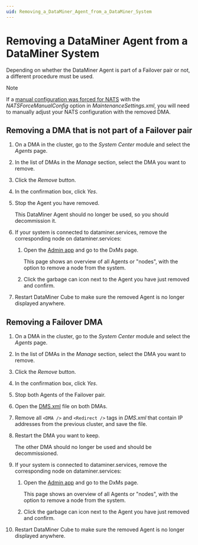 ```yaml
---
uid: Removing_a_DataMiner_Agent_from_a_DataMiner_System
---
```


# Removing a DataMiner Agent from a DataMiner System

Depending on whether the DataMiner Agent is part of a Failover pair or not, a different procedure must be used.

> [!NOTE]
> If a [manual configuration was forced for NATS](xref:SLNetClientTest_disabling_automatic_nats_config) with the *NATSForceManualConfig* option in *MaintenanceSettings.xml*, you will need to manually adjust your NATS configuration with the removed DMA.

## Removing a DMA that is not part of a Failover pair

1. On a DMA in the cluster, go to the *System Center* module and select the *Agents* page.

1. In the list of DMAs in the *Manage* section, select the DMA you want to remove.

1. Click the *Remove* button.

1. In the confirmation box, click *Yes*.

1. Stop the Agent you have removed.

   This DataMiner Agent should no longer be used, so you should decommission it.

1. If your system is connected to dataminer.services, remove the corresponding node on dataminer.services:

   1. Open the [Admin app](https://admin.dataminer.services/) and go to the DxMs page.

      This page shows an overview of all Agents or "nodes", with the option to remove a node from the system.

   1. Click the garbage can icon next to the Agent you have just removed and confirm.

1. Restart DataMiner Cube to make sure the removed Agent is no longer displayed anywhere.

## Removing a Failover DMA

1. On a DMA in the cluster, go to the *System Center* module and select the *Agents* page.

1. In the list of DMAs in the *Manage* section, select the DMA you want to remove.

1. Click the *Remove* button.

1. In the confirmation box, click *Yes*.

1. Stop both Agents of the Failover pair.

1. Open the [DMS.xml](xref:DMS_xml) file on both DMAs.

1. Remove all `<DMA />` and `<Redirect />` tags in *DMS.xml* that contain IP addresses from the previous cluster, and save the file.

1. Restart the DMA you want to keep.

   The other DMA should no longer be used and should be decommissioned.

1. If your system is connected to dataminer.services, remove the corresponding node on dataminer.services:

   1. Open the [Admin app](https://admin.dataminer.services/) and go to the DxMs page.

      This page shows an overview of all Agents or "nodes", with the option to remove a node from the system.

   1. Click the garbage can icon next to the Agent you have just removed and confirm.

1. Restart DataMiner Cube to make sure the removed Agent is no longer displayed anywhere.
